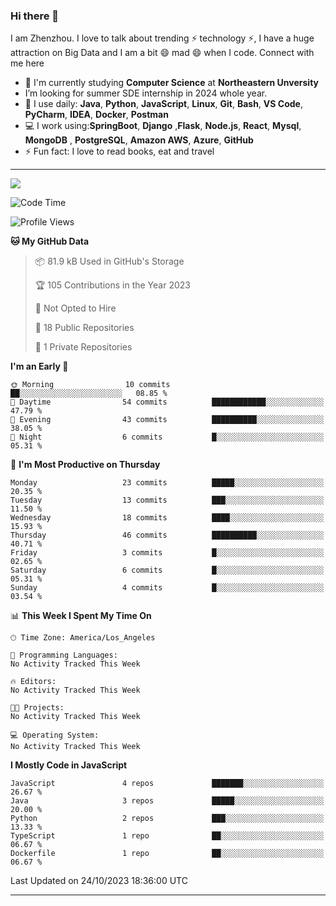 ### Hi there 👋

<!--
**DonkeyBoy001/DonkeyBoy001** is a ✨ _special_ ✨ repository because its `README.md` (this file) appears on your GitHub profile.
-->

I am Zhenzhou. I love to talk about trending ⚡ technology ⚡, I have a huge attraction on  Big Data  and I am a bit 😄 mad 😄 when I code. Connect with me here

- 🏢 I'm currently studying **Computer Science** at **Northeastern Unversity**
- I’m looking for summer SDE internship in 2024 whole year.
- 🚀 I use daily: **Java**, **Python**, **JavaScript**, **Linux**, **Git**, **Bash**, **VS Code**, **PyCharm**, **IDEA**, **Docker**, **Postman**
- 💻 I work using:**SpringBoot**, **Django** ,**Flask**, **Node.js**, **React**, **Mysql**, **MongoDB** , **PostgreSQL**, **Amazon AWS**, **Azure**, **GitHub**
- ⚡️ Fun fact: I love to read books, eat and travel


---
![](https://github-readme-stats.vercel.app/api?username=DonkeyBoy001&theme=dark)
<!--START_SECTION:waka-->
![Code Time](http://img.shields.io/badge/Code%20Time-0%20secs-blue)

![Profile Views](http://img.shields.io/badge/Profile%20Views-2-blue)

**🐱 My GitHub Data** 

> 📦 81.9 kB Used in GitHub's Storage 
 > 
> 🏆 105 Contributions in the Year 2023
 > 
> 🚫 Not Opted to Hire
 > 
> 📜 18 Public Repositories 
 > 
> 🔑 1 Private Repositories 
 > 
**I'm an Early 🐤** 

```text
🌞 Morning                10 commits          ██░░░░░░░░░░░░░░░░░░░░░░░   08.85 % 
🌆 Daytime                54 commits          ████████████░░░░░░░░░░░░░   47.79 % 
🌃 Evening                43 commits          ██████████░░░░░░░░░░░░░░░   38.05 % 
🌙 Night                  6 commits           █░░░░░░░░░░░░░░░░░░░░░░░░   05.31 % 
```
📅 **I'm Most Productive on Thursday** 

```text
Monday                   23 commits          █████░░░░░░░░░░░░░░░░░░░░   20.35 % 
Tuesday                  13 commits          ███░░░░░░░░░░░░░░░░░░░░░░   11.50 % 
Wednesday                18 commits          ████░░░░░░░░░░░░░░░░░░░░░   15.93 % 
Thursday                 46 commits          ██████████░░░░░░░░░░░░░░░   40.71 % 
Friday                   3 commits           █░░░░░░░░░░░░░░░░░░░░░░░░   02.65 % 
Saturday                 6 commits           █░░░░░░░░░░░░░░░░░░░░░░░░   05.31 % 
Sunday                   4 commits           █░░░░░░░░░░░░░░░░░░░░░░░░   03.54 % 
```


📊 **This Week I Spent My Time On** 

```text
🕑︎ Time Zone: America/Los_Angeles

💬 Programming Languages: 
No Activity Tracked This Week

🔥 Editors: 
No Activity Tracked This Week

🐱‍💻 Projects: 
No Activity Tracked This Week

💻 Operating System: 
No Activity Tracked This Week
```

**I Mostly Code in JavaScript** 

```text
JavaScript               4 repos             ███████░░░░░░░░░░░░░░░░░░   26.67 % 
Java                     3 repos             █████░░░░░░░░░░░░░░░░░░░░   20.00 % 
Python                   2 repos             ███░░░░░░░░░░░░░░░░░░░░░░   13.33 % 
TypeScript               1 repo              ██░░░░░░░░░░░░░░░░░░░░░░░   06.67 % 
Dockerfile               1 repo              ██░░░░░░░░░░░░░░░░░░░░░░░   06.67 % 
```




 Last Updated on 24/10/2023 18:36:00 UTC
<!--END_SECTION:waka-->


---

